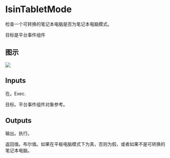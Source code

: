 # IsinTabletMode

检查一个可转换的笔记本电脑是否为笔记本电脑模式。

目标是平台事件组件

## 图示

![]($-20221218-18222222.png)

## Inputs

在。Exec.

目标。平台事件组件对象参考。 

## Outputs

输出。执行。

返回值。布尔值。如果在平板电脑模式下为真，否则为假，或者如果不是可转换的笔记本电脑。
